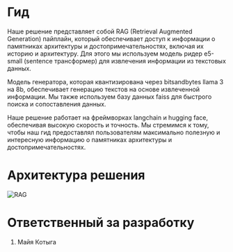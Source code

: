 # Гид

Наше решение представляет собой RAG (Retrieval Augmented Generation) пайплайн, который обеспечивает доступ к информации о памятниках архитектуры и достопримечательностях, включая их историю и архитектуру. Для этого мы используем модель ридер e5-small (sentence трансформер) для извлечения информации из текстовых данных.

Модель генератора, которая квантизирована через bitsandbytes llama 3 на 8b, обеспечивает генерацию текстов на основе извлеченной информации. Мы также используем базу данных faiss для быстрого поиска и сопоставления данных.

Наше решение работает на фреймворках langchain и hugging face, обеспечивая высокую скорость и точность. Мы стремимся к тому, чтобы наш гид предоставлял пользователям максимально полезную и интересную информацию о памятниках архитектуры и достопримечательностях.

# Архитектура решения

![RAG]()

# Ответственный за разработку
1. Майя Котыга
